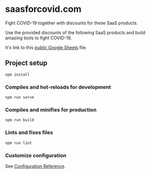 # saasforcovid.com

Fight COVID-19 together with discounts for these SaaS products.

Use the provided discounts of the following SaaS products and build amazing tools to fight COVID-19.

It's link to this [public Google Sheets](https://docs.google.com/spreadsheets/d/1QdMr6TYlPLgc8nip165CyuDrr5WPcxnzqxJBJK_EfJ0/edit#gid=0) file.

## Project setup

```
npm install
```

### Compiles and hot-reloads for development

```
npm run serve
```

### Compiles and minifies for production

```
npm run build
```

### Lints and fixes files

```
npm run lint
```

### Customize configuration

See [Configuration Reference](https://cli.vuejs.org/config/).
